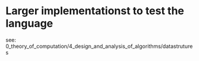 # Larger implementationst to test the language
see: 0_theory_of_computation/4_design_and_analysis_of_algorithms/datastrutures